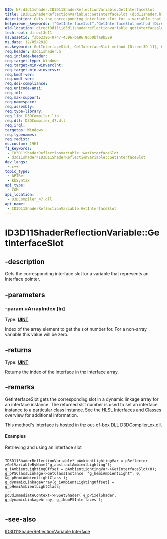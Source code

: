 ```yaml
---
UID: NF:d3d11shader.ID3D11ShaderReflectionVariable.GetInterfaceSlot
title: ID3D11ShaderReflectionVariable::GetInterfaceSlot (d3d11shader.h)
description: Gets the corresponding interface slot for a variable that represents an interface pointer. (ID3D11ShaderReflectionVariable.GetInterfaceSlot)
helpviewer_keywords: ["GetInterfaceSlot","GetInterfaceSlot method [Direct3D 11]","GetInterfaceSlot method [Direct3D 11]","ID3D11ShaderReflectionVariable interface","ID3D11ShaderReflectionVariable interface [Direct3D 11]","GetInterfaceSlot method","ID3D11ShaderReflectionVariable.GetInterfaceSlot","ID3D11ShaderReflectionVariable::GetInterfaceSlot","b13015c6-721f-9155-57ca-42f52d0e5885","d3d11shader/ID3D11ShaderReflectionVariable::GetInterfaceSlot","direct3d11.id3d11shaderreflectionvariable_getinterfaceslot"]
old-location: direct3d11\id3d11shaderreflectionvariable_getinterfaceslot.htm
tech.root: direct3d11
ms.assetid: f3b62396-0747-4396-ba86-9d50bfa8b529
ms.date: 12/05/2018
ms.keywords: GetInterfaceSlot, GetInterfaceSlot method [Direct3D 11], GetInterfaceSlot method [Direct3D 11],ID3D11ShaderReflectionVariable interface, ID3D11ShaderReflectionVariable interface [Direct3D 11],GetInterfaceSlot method, ID3D11ShaderReflectionVariable.GetInterfaceSlot, ID3D11ShaderReflectionVariable::GetInterfaceSlot, b13015c6-721f-9155-57ca-42f52d0e5885, d3d11shader/ID3D11ShaderReflectionVariable::GetInterfaceSlot, direct3d11.id3d11shaderreflectionvariable_getinterfaceslot
req.header: d3d11shader.h
req.include-header: 
req.target-type: Windows
req.target-min-winverclnt: 
req.target-min-winversvr: 
req.kmdf-ver: 
req.umdf-ver: 
req.ddi-compliance: 
req.unicode-ansi: 
req.idl: 
req.max-support: 
req.namespace: 
req.assembly: 
req.type-library: 
req.lib: D3DCompiler.lib
req.dll: D3DCompiler_47.dll
req.irql: 
targetos: Windows
req.typenames: 
req.redist: 
ms.custom: 19H1
f1_keywords:
 - ID3D11ShaderReflectionVariable::GetInterfaceSlot
 - d3d11shader/ID3D11ShaderReflectionVariable::GetInterfaceSlot
dev_langs:
 - c++
topic_type:
 - APIRef
 - kbSyntax
api_type:
 - COM
api_location:
 - D3DCompiler_47.dll
api_name:
 - ID3D11ShaderReflectionVariable.GetInterfaceSlot
---
```


# ID3D11ShaderReflectionVariable::GetInterfaceSlot


## -description

Gets the corresponding interface slot for a variable that represents an interface pointer.

## -parameters

### -param uArrayIndex [in]

Type: <b><a href="/windows/desktop/WinProg/windows-data-types">UINT</a></b>

Index of the array element to get the slot number for.  For a non-array variable this value will be zero.

## -returns

Type: <b><a href="/windows/desktop/WinProg/windows-data-types">UINT</a></b>

Returns the index of the interface in the interface array.

## -remarks

GetInterfaceSlot gets the corresponding slot in a dynamic linkage array for an interface instance.  The returned slot number is used to set an interface instance to a particular class instance.  See the HLSL <a href="/windows/desktop/direct3dhlsl/overviews-direct3d-11-hlsl-dynamic-linking-class">Interfaces and Classes</a> overview for additional information.

This method's interface is hosted in the out-of-box DLL D3DCompiler_xx.dll.


#### Examples

Retrieving and using an interface slot
          


```

ID3D11ShaderReflectionVariable* pAmbientLightingVar = pReflector->GetVariableByName("g_abstractAmbientLighting");
g_iAmbientLightingOffset = pAmbientLightingVar->GetInterfaceSlot(0);
g_pPSClassLinkage->GetClassInstance( "g_hemiAmbientLight", 0, &g_pHemiAmbientLightClass );
g_dynamicLinkageArray[g_iAmbientLightingOffset] = g_pHemiAmbientLightClass; 
...
pd3dImmediateContext->PSSetShader( g_pPixelShader, g_dynamicLinkageArray, g_iNumPSInterfaces );
      
```


<div class="code"></div>

## -see-also

<a href="/windows/desktop/api/d3d11shader/nn-d3d11shader-id3d11shaderreflectionvariable">ID3D11ShaderReflectionVariable Interface</a>
